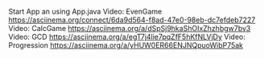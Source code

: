 Start App an using App.java
Video: EvenGame
https://asciinema.org/connect/6da9d564-f8ad-47e0-98eb-dc7efdeb7227
Video: CalcGame
https://asciinema.org/a/dSpSj9hkaShOIxZhzhbgw7bv3
Video: GCD
https://asciinema.org/a/egT7j4lie7pqZfF5hKfNLVjDy
Video: Progression
https://asciinema.org/a/yHUW0ER66ENJNQpuoWibP75ak